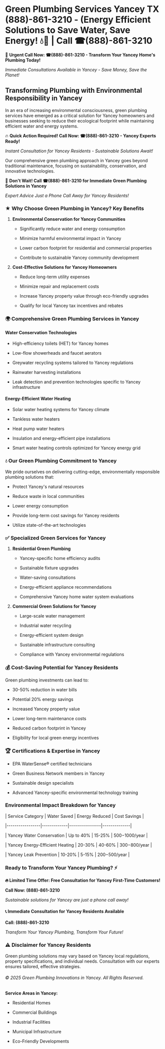 # Green Plumbing Services Yancey TX (888)-861-3210 - (Energy Efficient Solutions to Save Water, Save Energy! 💧🌿 | Call ☎(888)-861-3210

🚨 **Urgent Call Now: ☎(888)-861-3210 - Transform Your Yancey Home's Plumbing Today!**
*Immediate Consultations Available in Yancey - Save Money, Save the Planet!*

## Transforming Plumbing with Environmental Responsibility in Yancey

In an era of increasing environmental consciousness, green plumbing services have emerged as a critical solution for Yancey homeowners and businesses seeking to reduce their ecological footprint while maintaining efficient water and energy systems. 

🔥 **Quick Action Required! Call Now: ☎(888)-861-3210 - Yancey Experts Ready!**
*Instant Consultation for Yancey Residents - Sustainable Solutions Await!*

Our comprehensive green plumbing approach in Yancey goes beyond traditional maintenance, focusing on sustainability, conservation, and innovative technologies.

🚨 **Don't Wait! Call ☎(888)-861-3210 for Immediate Green Plumbing Solutions in Yancey**
*Expert Advice Just a Phone Call Away for Yancey Residents!*

### ★ Why Choose Green Plumbing in Yancey? Key Benefits

1. **Environmental Conservation for Yancey Communities** 
   - Significantly reduce water and energy consumption
   - Minimize harmful environmental impact in Yancey
   - Lower carbon footprint for residential and commercial properties
   - Contribute to sustainable Yancey community development

2. **Cost-Effective Solutions for Yancey Homeowners** 
   - Reduce long-term utility expenses
   - Minimize repair and replacement costs
   - Increase Yancey property value through eco-friendly upgrades
   - Qualify for local Yancey tax incentives and rebates

### 🌍 Comprehensive Green Plumbing Services in Yancey

#### Water Conservation Technologies
- High-efficiency toilets (HET) for Yancey homes
- Low-flow showerheads and faucet aerators
- Greywater recycling systems tailored to Yancey regulations
- Rainwater harvesting installations
- Leak detection and prevention technologies specific to Yancey infrastructure

#### Energy-Efficient Water Heating
- Solar water heating systems for Yancey climate
- Tankless water heaters
- Heat pump water heaters
- Insulation and energy-efficient pipe installations
- Smart water heating controls optimized for Yancey energy grid

### 💧 Our Green Plumbing Commitment to Yancey

We pride ourselves on delivering cutting-edge, environmentally responsible plumbing solutions that:
- Protect Yancey's natural resources
- Reduce waste in local communities
- Lower energy consumption
- Provide long-term cost savings for Yancey residents
- Utilize state-of-the-art technologies

### ✅ Specialized Green Services for Yancey

1. **Residential Green Plumbing**
   - Yancey-specific home efficiency audits
   - Sustainable fixture upgrades
   - Water-saving consultations
   - Energy-efficient appliance recommendations
   - Comprehensive Yancey home water system evaluations

2. **Commercial Green Solutions for Yancey**
   - Large-scale water management
   - Industrial water recycling
   - Energy-efficient system design
   - Sustainable infrastructure consulting
   - Compliance with Yancey environmental regulations

### 💰 Cost-Saving Potential for Yancey Residents

Green plumbing investments can lead to:
- 30-50% reduction in water bills
- Potential 20% energy savings
- Increased Yancey property value
- Lower long-term maintenance costs
- Reduced carbon footprint in Yancey
- Eligibility for local green energy incentives

### 🏆 Certifications & Expertise in Yancey

- EPA WaterSense® certified technicians
- Green Business Network members in Yancey
- Sustainable design specialists
- Advanced Yancey-specific environmental technology training

### Environmental Impact Breakdown for Yancey

| Service Category | Water Saved | Energy Reduced | Cost Savings |
|-----------------|-------------|----------------|--------------|
| Yancey Water Conservation | Up to 40% | 15-25% | $500-$1000/year |
| Yancey Energy-Efficient Heating | 20-30% | 40-60% | $300-$800/year |
| Yancey Leak Prevention | 10-20% | 5-15% | $200-$500/year |

### Ready to Transform Your Yancey Plumbing? ⚡

**🔥 Limited Time Offer: Free Consultation for Yancey First-Time Customers!**

**Call Now: (888)-861-3210**
*Sustainable solutions for Yancey are just a phone call away!*

#### 📞 Immediate Consultation for Yancey Residents Available

**Call: (888)-861-3210**
*Transform Your Yancey Plumbing, Transform Your Future!*

### ⚠️ Disclaimer for Yancey Residents

Green plumbing solutions may vary based on Yancey local regulations, property specifications, and individual needs. Consultation with our experts ensures tailored, effective strategies.

###### © 2025 Green Plumbing Innovations in Yancey. All Rights Reserved.

**Service Areas in Yancey:** 
- Residential Homes
- Commercial Buildings
- Industrial Facilities
- Municipal Infrastructure
- Eco-Friendly Developments